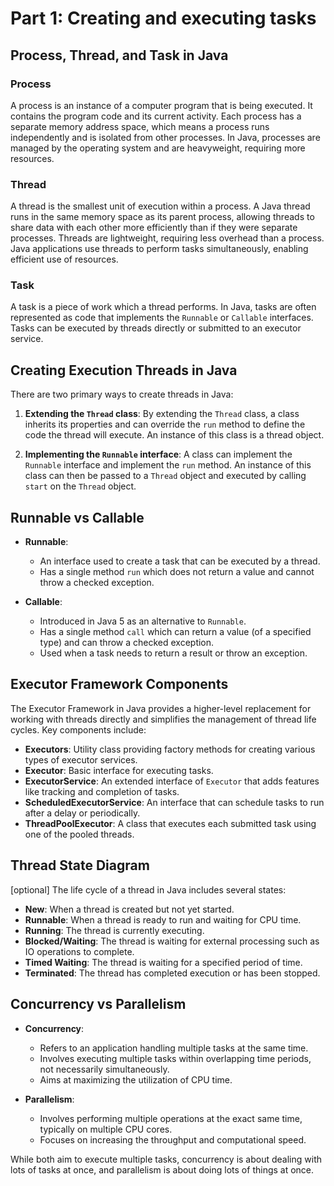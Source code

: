 # Part 1: Creating and executing tasks

## Process, Thread, and Task in Java

### Process
A process is an instance of a computer program that is being executed. It contains the program code and its current activity. Each process has a separate memory address space, which means a process runs independently and is isolated from other processes. In Java, processes are managed by the operating system and are heavyweight, requiring more resources.

### Thread
A thread is the smallest unit of execution within a process. A Java thread runs in the same memory space as its parent process, allowing threads to share data with each other more efficiently than if they were separate processes. Threads are lightweight, requiring less overhead than a process. Java applications use threads to perform tasks simultaneously, enabling efficient use of resources.

### Task
A task is a piece of work which a thread performs. In Java, tasks are often represented as code that implements the `Runnable` or `Callable` interfaces. Tasks can be executed by threads directly or submitted to an executor service.

## Creating Execution Threads in Java

There are two primary ways to create threads in Java:

1. **Extending the `Thread` class**: By extending the `Thread` class, a class inherits its properties and can override the `run` method to define the code the thread will execute. An instance of this class is a thread object.

2. **Implementing the `Runnable` interface**: A class can implement the `Runnable` interface and implement the `run` method. An instance of this class can then be passed to a `Thread` object and executed by calling `start` on the `Thread` object.

## Runnable vs Callable

- **Runnable**: 
  - An interface used to create a task that can be executed by a thread.
  - Has a single method `run` which does not return a value and cannot throw a checked exception.

- **Callable**:
  - Introduced in Java 5 as an alternative to `Runnable`.
  - Has a single method `call` which can return a value (of a specified type) and can throw a checked exception.
  - Used when a task needs to return a result or throw an exception.

## Executor Framework Components

The Executor Framework in Java provides a higher-level replacement for working with threads directly and simplifies the management of thread life cycles. Key components include:

- **Executors**: Utility class providing factory methods for creating various types of executor services.
- **Executor**: Basic interface for executing tasks.
- **ExecutorService**: An extended interface of `Executor` that adds features like tracking and completion of tasks.
- **ScheduledExecutorService**: An interface that can schedule tasks to run after a delay or periodically.
- **ThreadPoolExecutor**: A class that executes each submitted task using one of the pooled threads.

## Thread State Diagram

[optional] The life cycle of a thread in Java includes several states:

- **New**: When a thread is created but not yet started.
- **Runnable**: When a thread is ready to run and waiting for CPU time.
- **Running**: The thread is currently executing.
- **Blocked/Waiting**: The thread is waiting for external processing such as IO operations to complete.
- **Timed Waiting**: The thread is waiting for a specified period of time.
- **Terminated**: The thread has completed execution or has been stopped.

## Concurrency vs Parallelism

- **Concurrency**:
  - Refers to an application handling multiple tasks at the same time.
  - Involves executing multiple tasks within overlapping time periods, not necessarily simultaneously.
  - Aims at maximizing the utilization of CPU time.

- **Parallelism**:
  - Involves performing multiple operations at the exact same time, typically on multiple CPU cores.
  - Focuses on increasing the throughput and computational speed.

While both aim to execute multiple tasks, concurrency is about dealing with lots of tasks at once, and parallelism is about doing lots of things at once.
